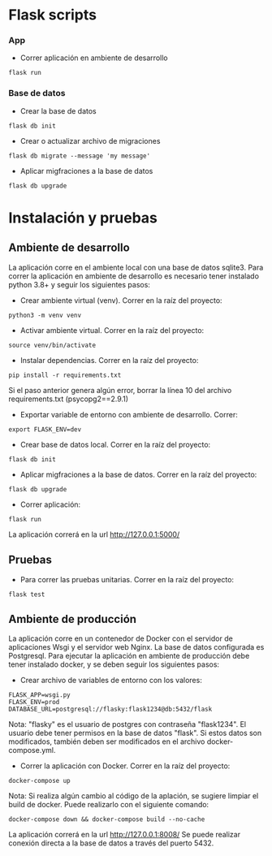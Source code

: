 # Flask scripts

### App
- Correr aplicación en ambiente de desarrollo
```
flask run
```
### Base de datos
- Crear la base de datos
```
flask db init
```
- Crear o actualizar archivo de migraciones
```
flask db migrate --message 'my message'
```
- Aplicar migfraciones a la base de datos
```
flask db upgrade
```

# Instalación y pruebas

## Ambiente de desarrollo
La aplicación corre en el ambiente local con una base de datos sqlite3.
Para correr la aplicación en ambiente de desarrollo es necesario tener instalado python 3.8+ y seguir los siguientes pasos:
- Crear ambiente virtual (venv). Correr en la raíz del proyecto:
```
python3 -m venv venv
```
- Activar ambiente virtual. Correr en la raíz del proyecto:
```
source venv/bin/activate
```
- Instalar dependencias. Correr en la raíz del proyecto:
```
pip install -r requirements.txt
```
Si el paso anterior genera algún error, borrar la línea 10 del archivo requirements.txt (psycopg2==2.9.1)

- Exportar variable de entorno con ambiente de desarrollo. Correr:
```
export FLASK_ENV=dev
```
- Crear base de datos local. Correr en la raíz del proyecto:
```
flask db init
```
- Aplicar migfraciones a la base de datos. Correr en la raíz del proyecto:
```
flask db upgrade
```
- Correr aplicación:
```
flask run
```
La aplicación correrá en la url http://127.0.0.1:5000/

## Pruebas
- Para correr las pruebas unitarias. Correr en la raíz del proyecto: 
```
flask test
```

## Ambiente de producción
La aplicación corre en un contenedor de Docker con el servidor de aplicaciones Wsgi y el servidor web Nginx. La base de datos configurada es Postgresql.
Para ejecutar la aplicación en ambiente de producción debe tener instalado docker, y se deben seguir los siguientes pasos:
- Crear archivo de variables de entorno con los valores:
```
FLASK_APP=wsgi.py
FLASK_ENV=prod
DATABASE_URL=postgresql://flasky:flask1234@db:5432/flask
```
Nota: "flasky" es el usuario de postgres con contraseña "flask1234". El usuario debe tener permisos en la base de datos "flask". Si estos datos son modificados, también deben ser modificados en el archivo docker-compose.yml.

- Correr la aplicación con Docker. Correr en la raíz del proyecto:
```
docker-compose up
```
Nota: Si realiza algún cambio al código de la aplación, se sugiere limpiar el build de docker. Puede realizarlo con el siguiente comando:
```
docker-compose down && docker-compose build --no-cache
```
La aplicación correrá en la url http://127.0.0.1:8008/
Se puede realizar conexión directa a la base de datos a través del puerto 5432.